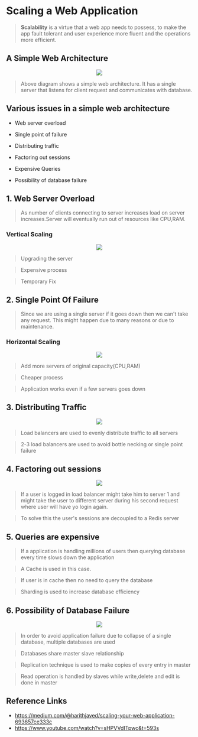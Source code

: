 # Scaling a Web Application

>**Scalability** is a virtue that a web app needs to possess, to make the app fault tolerant and user experience more fluent and the operations more efficient.

## A Simple Web Architecture

<div style='text-align:center'><img src="https://miro.medium.com/max/427/1*sG4nwmLYTi4-hpkDOubrsg.png" style="background-color:white"></div>

> Above diagram shows a simple web architecture. It has a single server that listens for client request and communicates with database.

## Various issues in a simple web architecture

- Web server overload

- Single point of failure

- Distributing traffic

- Factoring out sessions

- Expensive Queries

- Possibility of database failure

## 1. Web Server Overload

>As number of clients connecting to server increases load on server increases.Server will eventually run out of resources like CPU,RAM.

### Vertical Scaling

<div style='text-align:center'><img src="https://miro.medium.com/max/461/1*M-jKaJnspoL6mzsJf4Gzpw.png" style="background-color:white"></div>

> Upgrading the server

> Expensive process

> Temporary Fix

## 2. Single Point Of Failure

>Since we are using a single server if it goes down then we can't take any request. This might happen due to many reasons or due to maintenance.

### Horizontal Scaling

<div style='text-align:center'><img src="https://miro.medium.com/max/277/1*zLAD8c2raZsTJgVurqSvaw.png" style="background-color:white"></div>

> Add more servers of original capacity(CPU,RAM)

> Cheaper process

> Application works even if a few servers goes down

## 3. Distributing Traffic

<div style='text-align:center'><img src="https://miro.medium.com/max/251/1*_8aMCj92o0ViI_GLH9CD4A.png" style="background-color:white"></div>

>Load balancers are used to evenly distribute traffic to all servers

>2-3 load balancers are used to avoid bottle necking or single point failure

## 4. Factoring out sessions

<div style='text-align:center'><img src="https://miro.medium.com/max/632/1*r7MB6iZICOuu6o_6Zn6ujg.png" style="background-color:white"></div>

>If a user is logged in load balancer might take him to server 1 and might take the user to different server during his second request where user will have yo login again.

>To solve this the user's sessions are decoupled to a Redis server

## 5. Queries are expensive

>If a application is handling millions of users then querying database every time slows down the application

> A Cache is used in this case.

>If user is in cache then no need to query the database

>Sharding is used to increase database efficiency

## 6. Possibility of Database Failure

<div style='text-align:center'><img src="https://miro.medium.com/max/312/1*y0vFv9-dF3DL2Y4XbkDcMQ.png" style="background-color:white"></div>

>In order to avoid application failure due to collapse of a single database, multiple databases are used

>Databases share master slave relationship

>Replication technique is used to make copies of every entry in master

>Read operation is handled by slaves while write,delete and edit is done in master

## Reference Links
- <https://medium.com/@harithjaved/scaling-your-web-application-693657ce333c>
- https://www.youtube.com/watch?v=sHPVVdITpwc&t=593s